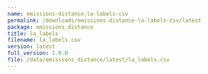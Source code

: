 ```yaml
---
name: emissions-distance-la-labels-csv
permalink: /downloads/emissions-distance-la-labels-csv/latest
package: emissions_distance
title: la_labels
filename: la_labels.csv
version: latest
full_version: 1.0.0
file: /data/emissions_distance/latest/la_labels.csv
---
```


